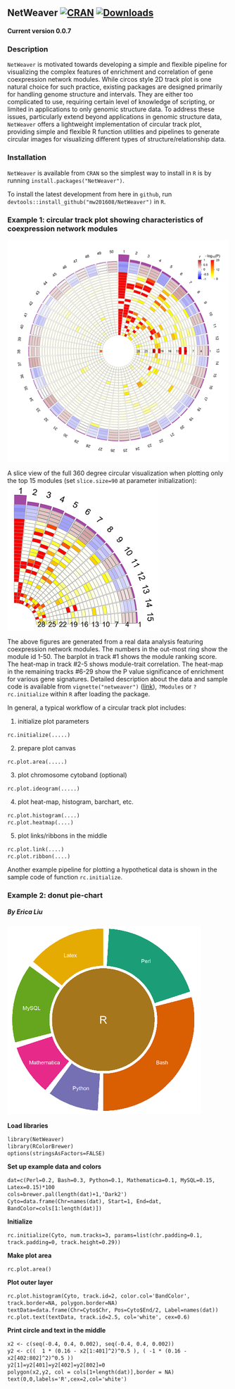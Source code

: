 ## NetWeaver [![CRAN](http://www.r-pkg.org/badges/version/NetWeaver)](https://cran.r-project.org/package=NetWeaver) [![Downloads](http://cranlogs.r-pkg.org/badges/NetWeaver?color=brightgreen)](http://www.r-pkg.org/pkg/NetWeaver)

#### Current version 0.0.7

### Description
`NetWeaver` is motivated towards developing a simple and flexible pipeline for visualizing the complex features of enrichment and correlation of gene coexpression network modules. While circos style 2D track plot is one natural choice for such practice, existing packages are designed primarily for handling genome structure and intervals. They are either too complicated to use, requiring certain level of knowledge of scripting, or limited in applications to only genomic structure data. To address these issues, particularly extend beyond applications in genomic structure data, `NetWeaver` offers a lightweight implementation of circular track plot, providing simple and flexible R function utilities and pipelines to generate circular images for visualizing different types of structure/relationship data.

### Installation
`NetWeaver` is available from `CRAN` so the simplest way to install in `R` is by running `install.packages("NetWeaver")`.

To install the latest development from here in `github`, run `devtools::install_github("mw201608/NetWeaver")` in `R`.

### Example 1: circular track plot showing characteristics of coexpression network modules
![Module ranking](ex1.circular.png)

A slice view of the full 360 degree circular visualization when plotting only the top 15 modules (set `slice.size=90` at parameter initialization):
![Module ranking slice](ex1.circular.slice.png)

The above figures are generated from a real data analysis featuring coexpression network modules. The numbers in the out-most ring show the module id 1-50. The barplot in track #1 shows the module ranking score. The heat-map in track #2-5 shows module-trait correlation. The heat-map in the remaining tracks #6-29 show the P value significance of enrichment for various gene signatures.
Detailed description about the data and sample code is available from
`vignette("netweaver")` ([link](examples/netweaver.Md)), `?Modules` or `?rc.initialize` within `R` after loading the package.

In general, a typical workflow of a circular track plot includes:

1. initialize plot parameters

```
rc.initialize(.....)
```

2. prepare plot canvas

```
rc.plot.area(.....)
```

3. plot chromosome cytoband (optional)

```
rc.plot.ideogram(.....)
```

4. plot heat-map, histogram, barchart, etc.

```
rc.plot.histogram(....)
rc.plot.heatmap(....)
```

5. plot links/ribbons in the middle

```
rc.plot.link(....)
rc.plot.ribbon(....)
```

Another example pipeline for plotting a hypothetical data is shown in the sample code of function `rc.initialize`.

### Example 2: donut pie-chart
##### By Erica Liu

![donut pie-chart](ex2.donut.png)

**Load libraries**
```
library(NetWeaver)
library(RColorBrewer)
options(stringsAsFactors=FALSE)
```

**Set up example data and colors**
```
dat=c(Perl=0.2, Bash=0.3, Python=0.1, Mathematica=0.1, MySQL=0.15, Latex=0.15)*100
cols=brewer.pal(length(dat)+1,'Dark2')
Cyto=data.frame(Chr=names(dat), Start=1, End=dat, BandColor=cols[1:length(dat)])
```
**Initialize**

```
rc.initialize(Cyto, num.tracks=3, params=list(chr.padding=0.1, track.padding=0, track.height=0.29))
```

**Make plot area**

```
rc.plot.area()
```

**Plot outer layer**

```
rc.plot.histogram(Cyto, track.id=2, color.col='BandColor', track.border=NA, polygon.border=NA)
textData=data.frame(Chr=Cyto$Chr, Pos=Cyto$End/2, Label=names(dat))
rc.plot.text(textData, track.id=2.5, col='white', cex=0.6)
```

**Print circle and text in the middle**

```
x2 <- c(seq(-0.4, 0.4, 0.002), seq(-0.4, 0.4, 0.002))
y2 <- c((  1 * (0.16 - x2[1:401]^2)^0.5 ), ( -1 * (0.16 - x2[402:802]^2)^0.5 ))
y2[1]=y2[401]=y2[402]=y2[802]=0
polygon(x2,y2, col = cols[1+length(dat)],border = NA)
text(0,0,labels='R',cex=2,col='white')
```
